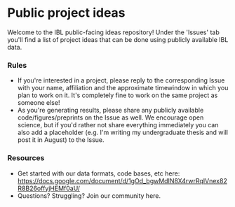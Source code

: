 # Public project ideas

Welcome to the IBL public-facing ideas repository! Under the 'Issues' tab you'll find a list of project ideas that can be done using publicly available IBL data.

### Rules
* If you're interested in a project, please reply to the corresponding Issue with your name, affiliation and the approximate timewindow in which you plan to work on it. It's completely fine to work on the same project as someone else!
* As you're generating results, please share any publicly available code/figures/preprints on the Issue as well. We encourage open science, but if you'd rather not share everything immediately you can also add a placeholder (e.g. I'm writing my undergraduate thesis and will post it in August) to the Issue.

### Resources
* Get started with our data formats, code bases, etc here: https://docs.google.com/document/d/1gOd_bgwMdIN8X4rwrRqIVnex82R8B26offyjHEMf0aU/
* Questions? Struggling? Join our community here.
